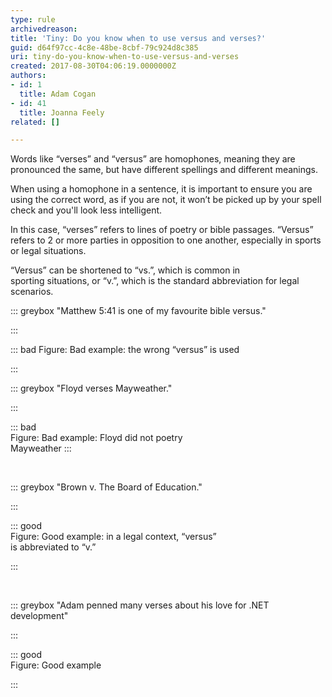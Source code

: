 ```yaml
---
type: rule
archivedreason: 
title: 'Tiny: Do you know when to use versus and verses?'
guid: d64f97cc-4c8e-48be-8cbf-79c924d8c385
uri: tiny-do-you-know-when-to-use-versus-and-verses
created: 2017-08-30T04:06:19.0000000Z
authors:
- id: 1
  title: Adam Cogan
- id: 41
  title: Joanna Feely
related: []

---
```


Words like “verses” and “versus” are homophones, meaning they are pronounced the same, but have different spellings and different meanings.

When using a homophone in a sentence, it is important to ensure you are using the correct word, as if you are not, it won’t be picked up by your spell check and you'll look less intelligent.

<!--endintro-->
 In this case, “verses” refers to lines of poetry or bible passages. “Versus” refers to 2 or more parties in opposition to one another, especially in sports or legal situations.



“Versus” can be shortened to “vs.”, which is common in<br>sporting situations, or “v.”, which is the standard abbreviation for legal<br>scenarios.  






::: greybox
"Matthew 5:41 is one of my favourite bible versus."

:::



::: bad
Figure: Bad example: the wrong “versus” is used

:::





::: greybox
"Floyd verses Mayweather."

:::



::: bad
<br>Figure: Bad example: Floyd did not poetry<br>Mayweather
:::

<dd><br></dd>

::: greybox
"Brown v. The Board of Education."

:::



::: good
<br>Figure: Good example: in a legal context, “versus”<br>is abbreviated to “v.”

:::

<dd><br></dd>

::: greybox
"Adam penned many verses about his love for .NET development"

:::



::: good
<br>Figure: Good example

:::
